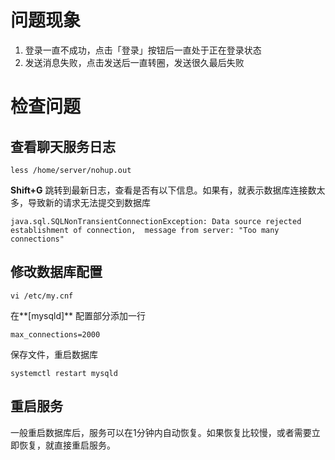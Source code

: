 问题现象
====================
1. 登录一直不成功，点击「登录」按钮后一直处于正在登录状态
2. 发送消息失败，点击发送后一直转圈，发送很久最后失败

检查问题
====================

查看聊天服务日志
--------------------
```
less /home/server/nohup.out
```
**Shift+G** 跳转到最新日志，查看是否有以下信息。如果有，就表示数据库连接数太多，导致新的请求无法提交到数据库
```
java.sql.SQLNonTransientConnectionException: Data source rejected establishment of connection,  message from server: "Too many connections"
```

修改数据库配置
--------------------
```
vi /etc/my.cnf
```
在**[mysqld]** 配置部分添加一行
```
max_connections=2000
```

保存文件，重启数据库
```
systemctl restart mysqld
```

重启服务
--------------------
一般重启数据库后，服务可以在1分钟内自动恢复。如果恢复比较慢，或者需要立即恢复，就直接重启服务。

